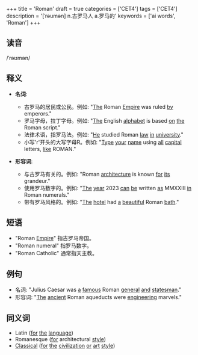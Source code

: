 +++
title = 'Roman'
draft = true
categories = ['CET4']
tags = ['CET4']
description = '[ˈrəumən] n.古罗马人 a.罗马的'
keywords = ['ai words', 'Roman']
+++

## 读音
/ˈrəʊmən/

## 释义
- **名词**:
   - 古罗马的居民或公民。例如: "[The](/post/the/) Roman [Empire](/post/empire/) was ruled [by](/post/by/) emperors."
   - 罗马字母，拉丁字母。例如: "[The](/post/the/) English [alphabet](/post/alphabet/) is based [on](/post/on/) [the](/post/the/) Roman script."
   - 法律术语，指罗马法。例如: "[He](/post/he/) studied Roman [law](/post/law/) [in](/post/in/) [university](/post/university/)."
   - 小写'r'开头的大写字母R。例如: "[Type](/post/type/) [your](/post/your/) [name](/post/name/) using [all](/post/all/) [capital](/post/capital/) letters, [like](/post/like/) ROMAN."

- **形容词**:
   - 与古罗马有关的。例如: "Roman [architecture](/post/architecture/) is known [for](/post/for/) [its](/post/its/) grandeur."
   - 使用罗马数字的。例如: "[The](/post/the/) [year](/post/year/) 2023 [can](/post/can/) [be](/post/be/) written [as](/post/as/) MMXXIII [in](/post/in/) Roman numerals."
   - 带有罗马风格的。例如: "[The](/post/the/) [hotel](/post/hotel/) had [a](/post/a/) [beautiful](/post/beautiful/) Roman [bath](/post/bath/)."

## 短语
- "Roman [Empire](/post/empire/)" 指古罗马帝国。
- "Roman numeral" 指罗马数字。
- "Roman Catholic" 通常指天主教。

## 例句
- 名词: "Julius Caesar was [a](/post/a/) [famous](/post/famous/) Roman [general](/post/general/) [and](/post/and/) [statesman](/post/statesman/)."
- 形容词: "[The](/post/the/) [ancient](/post/ancient/) Roman aqueducts were [engineering](/post/engineering/) marvels."

## 同义词
- Latin ([for](/post/for/) [the](/post/the/) [language](/post/language/))
- Romanesque ([for](/post/for/) architectural [style](/post/style/))
- [Classical](/post/classical/) ([for](/post/for/) [the](/post/the/) [civilization](/post/civilization/) [or](/post/or/) [art](/post/art/) [style](/post/style/))
